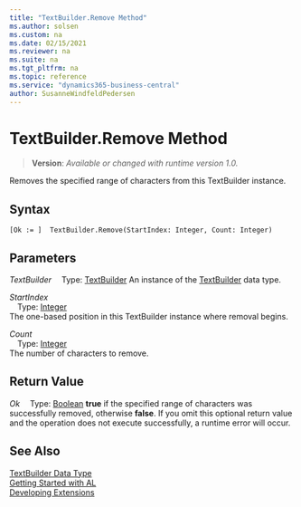 ```yaml
---
title: "TextBuilder.Remove Method"
ms.author: solsen
ms.custom: na
ms.date: 02/15/2021
ms.reviewer: na
ms.suite: na
ms.tgt_pltfrm: na
ms.topic: reference
ms.service: "dynamics365-business-central"
author: SusanneWindfeldPedersen
---
```

[//]: # (START>DO_NOT_EDIT)
[//]: # (IMPORTANT:Do not edit any of the content between here and the END>DO_NOT_EDIT.)
[//]: # (Any modifications should be made in the .xml files in the ModernDev repo.)
# TextBuilder.Remove Method
> **Version**: _Available or changed with runtime version 1.0._

Removes the specified range of characters from this TextBuilder instance.


## Syntax
```
[Ok := ]  TextBuilder.Remove(StartIndex: Integer, Count: Integer)
```
## Parameters
*TextBuilder*
&emsp;Type: [TextBuilder](textbuilder-data-type.md)
An instance of the [TextBuilder](textbuilder-data-type.md) data type.

*StartIndex*  
&emsp;Type: [Integer](../integer/integer-data-type.md)  
The one-based position in this TextBuilder instance where removal begins.
        
*Count*  
&emsp;Type: [Integer](../integer/integer-data-type.md)  
The number of characters to remove.  


## Return Value
*Ok*
&emsp;Type: [Boolean](../boolean/boolean-data-type.md)
**true** if the specified range of characters was successfully removed, otherwise **false**. If you omit this optional return value and the operation does not execute successfully, a runtime error will occur.  


[//]: # (IMPORTANT: END>DO_NOT_EDIT)
## See Also
[TextBuilder Data Type](textbuilder-data-type.md)  
[Getting Started with AL](../../devenv-get-started.md)  
[Developing Extensions](../../devenv-dev-overview.md)